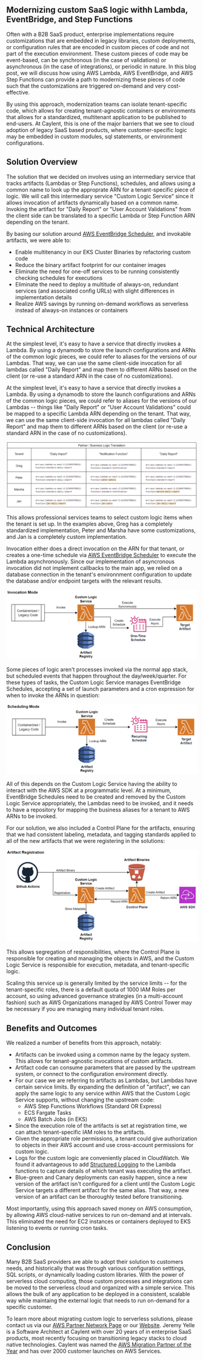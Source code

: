 ## Modernizing custom SaaS logic withh Lambda, EventBridge, and Step Functions 
Often with a B2B SaaS product, enterprise implementations require customizations that are embedded in legacy libraries, custom deployments, or configuration rules that are encoded in custom pieces of code and not part of the execution environment.  These custom pieces of code may be event-based, can be synchronous (in the case of validations) or asynchronous (in the case of integrations), or periodic in nature.  In this blog post, we will discuss how using AWS Lambda, AWS EventBridge, and AWS Step Functions can provide a path to modernizing these pieces of code such that the customizations are triggered on-demand and very cost-effective.  

By using this approach, modernization teams can isolate tenant-specific code, which allows for creating tenant-agnostic containers or environments that allows for a standardized, multitenant application to be published to end-users.  At Caylent, this is one of the major barriers that we see to cloud adoption of legacy SaaS based products, where customer-specific logic may be embedded in custom modules, sql statements, or environment configurations.  


## Solution Overview

The solution that we decided on involves using an intermediary service that tracks artifacts (Lambdas or Step Functions), schedules, and allows using a common name to look up the approprate ARN for a tenant-specific piece of logic.  We will call this intermediary service "Custom Logic Service" since it allows invocation of artifacts dynamically based on a common name.  Invoking the artifact for "Daily Report" or "User Account Validations" from the client side can be translated to a specific Lambda or Step Function ARN depending on the tenant.

By basing our solution around [AWS EventBridge Scheduler](https://aws.amazon.com/eventbridge/scheduler/), and invokable artifacts, we were able to:
- Enable multitenancy in our EKS Cluster Binaries by refactoring custom code
- Reduce the binary artifact footprint for our container images
- Eliminate the need for one-off services to be running consistently checking schedules for executions
- Eliminate the need to deploy a multitude of always-on, redundant services (and associated config URLs) with slight differences in implementation details
- Realize AWS savings by running on-demand workflows as serverless instead of always-on instances or containers


## Technical Architecture

At the simplest level, it's easy to have a service that directly invokes a Lambda.  By using a dynamodb to store the launch configurations and ARNs of the common logic pieces, we could refer to aliases for the versions of our Lambdas.  That way, we can use the same client-side invocation for all lambdas called "Daily Report" and map them to different ARNs based on the client (or re-use a standard ARN in the case of no customizations). 

At the simplest level, it's easy to have a service that directly invokes a Lambda.  By using a dynamodb to store the launch configurations and ARNs of the common logic pieces, we could refer to aliases for the versions of our Lambdas -- things like "Daily Report" or "User Account Validations" could be mapped to a specific Lambda ARN depending on the tenant.  That way, we can use the same client-side invocation for all lambdas called "Daily Report" and map them to different ARNs based on the client (or re-use a standard ARN in the case of no customizations).  

![ARN Lookup](./_CustomLogicImg/lookup_arns.png)

This allows professional services teams to select custom logic items when the tenant is set up.  In the examples above, Greg has a completely standardized implementation, Peter and Marsha have some customizations, and Jan is a completely custom implementation.

Invocation either does a direct invocation on the ARN for that tenant, or creates a one-time schedule via [AWS EventBridge Scheduler](https://aws.amazon.com/eventbridge/scheduler/) to execute the Lambda asynchronously.  Since our implementation of asyncronous invocation did not implement callbacks to the main app, we relied on a database connection in the tenant's environnment configuration to update the database and/or endpoint targets with the relevant results.  

![Invocation](./_CustomLogicImg/invocation.png)

Some pieces of logic aren't processes invoked via the normal app stack, but scheduled events that happen throughout the day/week/quarter.  For these types of tasks, the Custom Logic Service manages EventBridge Schedules, accepting a set of launch parameters and a cron expression for when to invoke the ARNs in question:  

![Scheduling](./_CustomLogicImg/scheduling.png)

All of this depends on the Custom Logic Service having the ability to interact with the AWS SDK at a programmatic level.  At a minimum, EventBridge Schedules need to be created and removed by the Custom Logic Service appropriately, the Lambdas need to be invoked, and it needs to have a repository for mapping the business aliases for a tenant to AWS ARNs to be invoked.

For our solution, we also included a Control Plane for the artifacts, ensuring that we had consistent labeling, metadata, and tagging standards applied to all of the new artifacts that we were registering in the solutions:

![Registration](./_CustomLogicImg/registration.png)

This allows segregation of responsibilities, where the Control Plane is responsible for creating and managing the objects in AWS, and the Custom Logic Service is responsible for execution, metadata, and tenant-specific logic.

Scaling this service up is generally limited by the service limits -- for the tenant-specific roles, there is a default quota of 1000 IAM Roles per account, so using advanced governance strategies (in a multi-account fashion) such as AWS Organizations managed by AWS Control Tower may be necessary if you are managing many individual tenant roles.


## Benefits and Outcomes

We realized a number of benefits from this approach, notably:

- Artifacts can be invoked using a common name by the legacy system.  This allows for tenant-agnostic invocations of custom artifacts.
- Artifact code can consume parameters that are passed by the upstream system, or connect to the configuration environment directly.
- For our case we are referring to artifacts as Lambdas, but Lambdas have certain service limits.  By expanding the definition of "artifact", we can apply the same logic to any service within AWS that the Custom Logic Service supports, without changing the upstream code:
    - AWS Step Functions Workflows (Standard OR Express)
    - ECS Fargate Tasks
    - AWS Batch Jobs (in EKS)
- Since the execution role of the artifacts is set at registration time, we can attach tenant-specific IAM roles to the artifacts.
- Given the appropriate role permissions, a tenant could give authorization to objects in their AWS account and use cross-account permissions for custom logic.
- Logs for the custom logic are conveniently placed in CloudWatch.  We found it advantageous to add [Structured Logging](https://aws.amazon.com/blogs/developer/structured-logging-for-net-lambda/) to the Lambda functions to capture details of which tenant was executing the artifact. 
- Blue-green and Canary deployments can easily happen, since a new version of the artifact isn't configured for a client until the Custom Logic Service targets a different artifact for the same alias.  That way, a new version of an artifact can be thoroughly tested before transitioning.

Most importantly, using this approach saved money on AWS consumption, by allowing AWS cloud-native services to run on-demand and at intervals.  This eliminated the need for EC2 instances or containers deployed to EKS listening to events or running cron tasks.


## Conclusion

Many B2B SaaS providers are able to adopt their solution to customers needs, and historically that was through various configuration setttings, SQL scripts, or dynamically loading custom libraries.  With the power of serverless cloud computing, those custom processes and integrations can be moved to the serverless cloud and organized with a simple service.  This allows the bulk of any application to be deployed in a consistent, scalable way while maintaing the external logic that needs to run on-demand for a specific customer.

To learn more about migrating custom logic to serverless solutions, please contact us via our [AWS Partner Network Page](https://partners.amazonaws.com/partners/001E000001QMw8yIAD/Caylent) or our [Website](https://caylent.com/).  Jeremy Yelle is a Software Architect at Caylent with over 20 years of in enterprise SaaS products, most recently focusing on transitioning legacy stacks to cloud native technologies.  Caylent was named the [AWS Migration Partner of the Year](https://aws.amazon.com/blogs/apn/announcing-the-2024-geo-and-global-aws-partners-of-the-year/) and has over 2000 customer launches on AWS Services.


